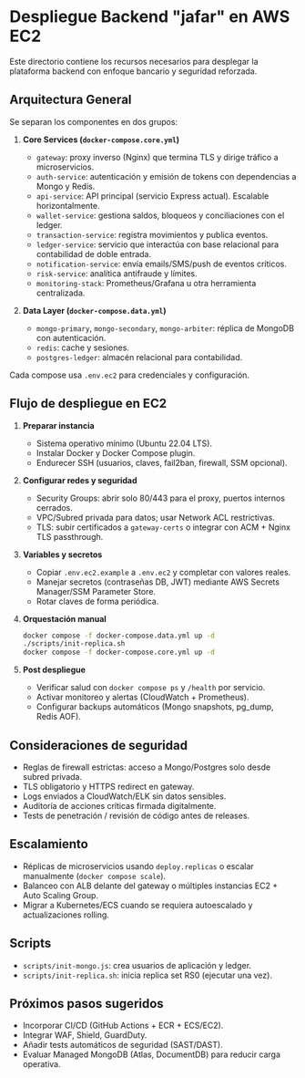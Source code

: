 # Despliegue Backend "jafar" en AWS EC2

Este directorio contiene los recursos necesarios para desplegar la plataforma backend con enfoque bancario y seguridad reforzada.

## Arquitectura General

Se separan los componentes en dos grupos:

1. **Core Services (`docker-compose.core.yml`)**
   - `gateway`: proxy inverso (Nginx) que termina TLS y dirige tráfico a microservicios.
   - `auth-service`: autenticación y emisión de tokens con dependencias a Mongo y Redis.
   - `api-service`: API principal (servicio Express actual). Escalable horizontalmente.
   - `wallet-service`: gestiona saldos, bloqueos y conciliaciones con el ledger.
   - `transaction-service`: registra movimientos y publica eventos.
   - `ledger-service`: servicio que interactúa con base relacional para contabilidad de doble entrada.
   - `notification-service`: envía emails/SMS/push de eventos críticos.
   - `risk-service`: analítica antifraude y límites.
   - `monitoring-stack`: Prometheus/Grafana u otra herramienta centralizada.

2. **Data Layer (`docker-compose.data.yml`)**
   - `mongo-primary`, `mongo-secondary`, `mongo-arbiter`: réplica de MongoDB con autenticación.
   - `redis`: cache y sesiones.
   - `postgres-ledger`: almacén relacional para contabilidad.

Cada compose usa `.env.ec2` para credenciales y configuración.

## Flujo de despliegue en EC2

1. **Preparar instancia**
   - Sistema operativo mínimo (Ubuntu 22.04 LTS).
   - Instalar Docker y Docker Compose plugin.
   - Endurecer SSH (usuarios, claves, fail2ban, firewall, SSM opcional).

2. **Configurar redes y seguridad**
   - Security Groups: abrir solo 80/443 para el proxy, puertos internos cerrados.
   - VPC/Subred privada para datos; usar Network ACL restrictivas.
   - TLS: subir certificados a `gateway-certs` o integrar con ACM + Nginx TLS passthrough.

3. **Variables y secretos**
   - Copiar `.env.ec2.example` a `.env.ec2` y completar con valores reales.
   - Manejar secretos (contraseñas DB, JWT) mediante AWS Secrets Manager/SSM Parameter Store.
   - Rotar claves de forma periódica.

4. **Orquestación manual**
   ```bash
   docker compose -f docker-compose.data.yml up -d
   ./scripts/init-replica.sh
   docker compose -f docker-compose.core.yml up -d
   ```

5. **Post despliegue**
   - Verificar salud con `docker compose ps` y `/health` por servicio.
   - Activar monitoreo y alertas (CloudWatch + Prometheus).
   - Configurar backups automáticos (Mongo snapshots, pg_dump, Redis AOF).

## Consideraciones de seguridad

- Reglas de firewall estrictas: acceso a Mongo/Postgres solo desde subred privada.
- TLS obligatorio y HTTPS redirect en gateway.
- Logs enviados a CloudWatch/ELK sin datos sensibles.
- Auditoría de acciones críticas firmada digitalmente.
- Tests de penetración / revisión de código antes de releases.

## Escalamiento

- Réplicas de microservicios usando `deploy.replicas` o escalar manualmente (`docker compose scale`).
- Balanceo con ALB delante del gateway o múltiples instancias EC2 + Auto Scaling Group.
- Migrar a Kubernetes/ECS cuando se requiera autoescalado y actualizaciones rolling.

## Scripts

- `scripts/init-mongo.js`: crea usuarios de aplicación y ledger.
- `scripts/init-replica.sh`: inicia replica set RS0 (ejecutar una vez).

## Próximos pasos sugeridos

- Incorporar CI/CD (GitHub Actions + ECR + ECS/EC2).
- Integrar WAF, Shield, GuardDuty.
- Añadir tests automáticos de seguridad (SAST/DAST).
- Evaluar Managed MongoDB (Atlas, DocumentDB) para reducir carga operativa.
